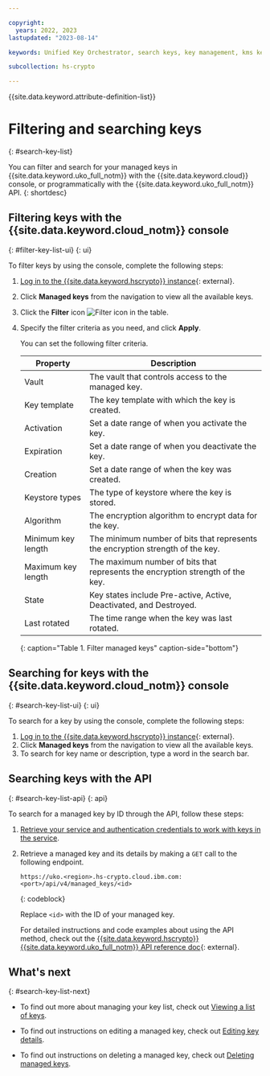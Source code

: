 ```yaml
---

copyright:
  years: 2022, 2023
lastupdated: "2023-08-14"

keywords: Unified Key Orchestrator, search keys, key management, kms keys

subcollection: hs-crypto

---
```


{{site.data.keyword.attribute-definition-list}}




# Filtering and searching keys
{: #search-key-list}

You can filter and search for your managed keys in {{site.data.keyword.uko_full_notm}} with the {{site.data.keyword.cloud}} console, or programmatically with the {{site.data.keyword.uko_full_notm}} API.
{: shortdesc}


## Filtering keys with the {{site.data.keyword.cloud_notm}} console
{: #filter-key-list-ui}
{: ui}

To filter keys by using the console, complete the following steps:

1. [Log in to the {{site.data.keyword.hscrypto}} instance](https://cloud.ibm.com/login){: external}.
2. Click **Managed keys** from the navigation to view all the available keys.
3. Click the **Filter** icon ![Filter icon](../icons/filter.svg "Filter") in the table.
4. Specify the filter criteria as you need, and click **Apply**.
   
   
   
   
   You can set the following filter criteria. 

   |       Property	     |                         Description                        |
   |----------------------|-----------------------------------------------------------|
   | Vault                | The vault that controls access to the managed key.        |
   | Key template         | The key template with which the key is created.  |
   | Activation           | Set a date range of when you activate the key.  |
   | Expiration           | Set a date range of when you deactivate the key.  |
   | Creation             | Set a date range of when the key was created.             |
   | Keystore types       | The type of keystore where the key is stored. |
   | Algorithm            | The encryption algorithm to encrypt data for the key.     |
   | Minimum key length   | The minimum number of bits that represents the encryption strength of the key.   |
   | Maximum key length   | The maximum number of bits that represents the encryption strength of the key.   |
   | State                | Key states include Pre-active, Active, Deactivated, and Destroyed. |
   | Last rotated         | The time range when the key was last rotated. |
   {: caption="Table 1. Filter managed keys" caption-side="bottom"}
   


##  Searching for keys with the {{site.data.keyword.cloud_notm}} console
{: #search-key-list-ui}
{: ui}

To search for a key by using the console, complete the following steps:

1. [Log in to the {{site.data.keyword.hscrypto}} instance](https://cloud.ibm.com/login){: external}.
2. Click **Managed keys** from the navigation to view all the available keys.
3. To search for key name or description, type a word in the search bar.



## Searching keys with the API
{: #search-key-list-api}
{: api}

To search for a managed key by ID through the API, follow these steps:

1. [Retrieve your service and authentication credentials to work with keys in the service](/docs/hs-crypto?topic=hs-crypto-set-up-uko-api).
   
2. Retrieve a managed key and its details by making a `GET` call to the following endpoint.

    ```
    https://uko.<region>.hs-crypto.cloud.ibm.com:<port>/api/v4/managed_keys/<id>
    ```
    {: codeblock}

    Replace `<id>` with the ID of your managed key.

    For detailed instructions and code examples about using the API method, check out the [{{site.data.keyword.hscrypto}} {{site.data.keyword.uko_full_notm}} API reference doc](/apidocs/uko#get-managed-key){: external}.



## What's next
{: #search-key-list-next}

- To find out more about managing your key list, check out [Viewing a list of keys](/docs/hs-crypto?topic=hs-crypto-view-key-list).
  
- To find out instructions on editing a managed key, check out [Editing key details](/docs/hs-crypto?topic=hs-crypto-edit-kms-keys).

- To find out instructions on deleting a managed key, check out [Deleting managed keys](/docs/hs-crypto?topic=hs-crypto-delete-managed-keys).

